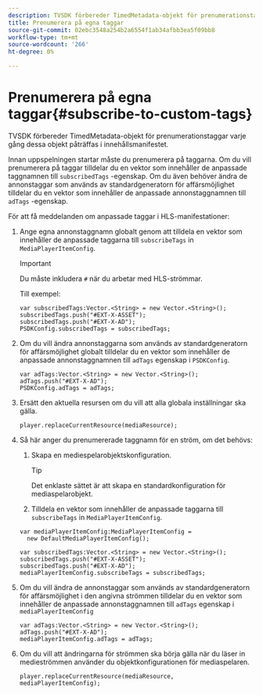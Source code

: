 ```yaml
---
description: TVSDK förbereder TimedMetadata-objekt för prenumerationstaggar varje gång dessa objekt påträffas i innehållsmanifestet.
title: Prenumerera på egna taggar
source-git-commit: 02ebc3548a254b2a6554f1ab34afbb3ea5f09bb8
workflow-type: tm+mt
source-wordcount: '266'
ht-degree: 0%

---
```


# Prenumerera på egna taggar{#subscribe-to-custom-tags}

TVSDK förbereder TimedMetadata-objekt för prenumerationstaggar varje gång dessa objekt påträffas i innehållsmanifestet.

Innan uppspelningen startar måste du prenumerera på taggarna.
Om du vill prenumerera på taggar tilldelar du en vektor som innehåller de anpassade taggnamnen till `subscribedTags` -egenskap. Om du även behöver ändra de annonstaggar som används av standardgeneratorn för affärsmöjlighet tilldelar du en vektor som innehåller de anpassade annonstaggnamnen till `adTags` -egenskap.

För att få meddelanden om anpassade taggar i HLS-manifestationer:

1. Ange egna annonstaggnamn globalt genom att tilldela en vektor som innehåller de anpassade taggarna till `subscribeTags` in `MediaPlayerItemConfig`.

   >[!IMPORTANT]
   >
   >Du måste inkludera `#` när du arbetar med HLS-strömmar.

   Till exempel:

   ```
   var subscribedTags:Vector.<String> = new Vector.<String>(); 
   subscribedTags.push("#EXT-X-ASSET"); 
   subscribedTags.push("#EXT-X-AD"); 
   PSDKConfig.subscribedTags = subscribedTags;
   ```

1. Om du vill ändra annonstaggarna som används av standardgeneratorn för affärsmöjlighet globalt tilldelar du en vektor som innehåller de anpassade annonstaggnamnen till `adTags` egenskap i `PSDKConfig`.

   ```
   var adTags:Vector.<String> = new Vector.<String>(); 
   adTags.push("#EXT-X-AD"); 
   PSDKConfig.adTags = adTags; 
   ```

1. Ersätt den aktuella resursen om du vill att alla globala inställningar ska gälla.

   ```
   player.replaceCurrentResource(mediaResource);
   ```

1. Så här anger du prenumererade taggnamn för en ström, om det behövs:
   1. Skapa en mediespelarobjektskonfiguration.

      >[!TIP]
      >
      >Det enklaste sättet är att skapa en standardkonfiguration för mediaspelarobjekt.

   1. Tilldela en vektor som innehåller de anpassade taggarna till `subscribeTags` in `MediaPlayerItemConfig`.

   ```
   var mediaPlayerItemConfig:MediaPlayerItemConfig =  
     new DefaultMediaPlayerItemConfig(); 
   
   var subscribedTags:Vector.<String> = new Vector.<String>(); 
   subscribedTags.push("#EXT-X-ASSET"); 
   subscribedTags.push("#EXT-X-AD"); 
   mediaPlayerItemConfig.subscribeTags = subscribedTags;
   ```

1. Om du vill ändra de annonstaggar som används av standardgeneratorn för affärsmöjlighet i den angivna strömmen tilldelar du en vektor som innehåller de anpassade annonstaggnamnen till `adTags` egenskap i `mediaPlayerItemConfig`

   ```
   var adTags:Vector.<String> = new Vector.<String>(); 
   adTags.push("#EXT-X-AD"); 
   mediaPlayerItemConfig.adTags = adTags;
   ```

1. Om du vill att ändringarna för strömmen ska börja gälla när du läser in medieströmmen använder du objektkonfigurationen för mediaspelaren.

   ```
   player.replaceCurrentResource(mediaResource, mediaPlayerItemConfig);
   ```
